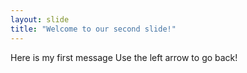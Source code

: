 ```yaml
---
layout: slide
title: "Welcome to our second slide!"
---
```

Here is my first message
Use the left arrow to go back!
